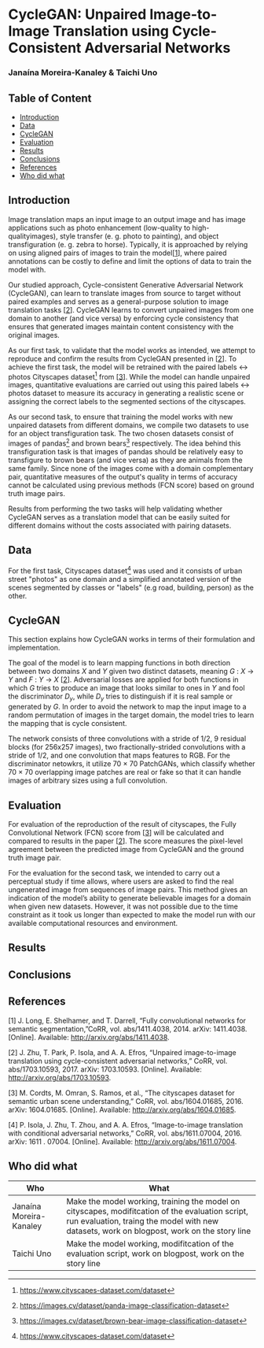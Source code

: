 <!-- omit in toc -->
# CycleGAN: Unpaired Image-to-Image Translation using Cycle-Consistent Adversarial Networks
<!-- omit in toc -->
### Janaína Moreira-Kanaley & Taichi Uno

<!-- omit in toc -->
## Table of Content
<!-- TOC -->
- [Introduction](#introduction)
- [Data](#data)
- [CycleGAN](#cyclegan)
- [Evaluation](#evaluation)
- [Results](#results)
- [Conclusions](#conclusions)
- [References](#references)
- [Who did what](#who-did-what)
<!-- TOC -->

## Introduction
Image translation maps an input image to an output image and has image applications such as photo enhancement (low-quality to high-qualityimages), style transfer (e. g. photo to painting), and object transfiguration (e. g. zebra to horse). Typically, it is approached by relying on using aligned pairs of images to train the model[[1](#CNN_Segmentation)], where paired annotations can be costly to define and limit the options of data to train the model with. 

Our studied approach, Cycle-consistent Generative Adversarial Network (CycleGAN), can learn to translate images from source to target without paired examples and serves as a general-purpose solution to image translation tasks [[2](#CycleGAN)]. CycleGAN learns to convert unpaired images from one domain to another (and vice versa) by enforcing cycle consistency that ensures that generated images maintain content consistency with the original images. 

As our first task, to validate that the model works as intended, we attempt to reproduce and confirm the results from CycleGAN presented in [[2](#CycleGAN)]. To achieve the first task, the model will be retrained with the paired labels <-> photos Cityscapes dataset[^1] from [[3](#Cityscapes_Dataset)].  While the model can handle unpaired images, quantitative evaluations are carried out using this paired labels <-> photos dataset to measure its accuracy in generating a realistic scene or assigning the correct labels to the segmented sections of the cityscapes. 

As our second task, to ensure that training the model works with new unpaired datasets from different domains, we compile two datasets to use for an object transfiguration task. The two chosen datasets consist of images of pandas[^2] and brown bears[^3] respectively. The idea behind this transfiguration task is that images of pandas should be relatively easy to transfigure to brown bears (and vice versa) as they are animals from the same family. Since none of the images come with a domain complementary pair, quantitative measures of the output's quality in terms of accuracy cannot be calculated using previous methods (FCN score) based on ground truth image pairs. 

Results from performing the two tasks will help validating whether CycleGAN serves as a translation model that can be easily suited for different domains without the costs associated with pairing datasets.

[^1]: https://www.cityscapes-dataset.com/dataset
[^2]: https://images.cv/dataset/panda-image-classification-dataset
[^3]: https://images.cv/dataset/brown-bear-image-classification-dataset

## Data
For the first task, Cityscapes dataset[^1] was used and it consists of urban street "photos" as one domain and a simplified annotated version of the scenes segmented by classes or "labels" (e.g road, building, person) as the other. 

## CycleGAN
This section explains how CycleGAN works in terms of their formulation and implementation. 

The goal of the model is to learn mapping functions in both direction between two domains $X$ and $Y$ given two distinct datasets, meaning $G$ : $X$ -> $Y$ and $F$ : $Y$ -> $X$ [[2](#CycleGAN)]. Adversarial losses are applied for both functions in which $G$ tries to produce an image that looks similar to ones in $Y$ and fool the discriminator $D_{y}$, while $D_{y}$ tries to distinguish if it is real sample or generated by $G$. In order to avoid the network to map the input image to a random permutation of images in the target domain, the model tries to learn the mapping that is cycle consistent. 

The network consists of three convolutions with a stride of 1/2, 9 residual blocks (for 256x257 images), two fractionally-strided convolutions with a stride of 1/2, and one convolution that maps features to RGB. For the discriminator netowkrs, it utilize 70 × 70 PatchGANs, which classify whether 70 × 70 overlapping image patches are real or fake so that it can handle images of arbitrary sizes using a full convolution.

## Evaluation
For evaluation of the reproduction of the result of cityscapes, the Fully Convolutional Network (FCN) score from  [[3](#FCN_score)] will be calculated and compared to results in the paper [[2](#CycleGAN)]. The score measures the pixel-level agreement between the predicted image from CycleGAN and the ground truth image pair. 

For the evaluation for the second task, we intended to carry out a perceptual study if time allows, where users are asked to find the real ungenerated image from sequences of image pairs. This method gives an indication of the model’s ability to generate believable images for a domain when given new datasets. However, it was not possible due to the time constraint as it took us longer than expected to make the model run with our available computational resources and environment.

## Results

## Conclusions

## References
<a id="CNN_Segmentation">[1]</a> J. Long, E. Shelhamer, and T. Darrell, “Fully convolutional networks for semantic segmentation,”CoRR, vol. abs/1411.4038, 2014. arXiv: 1411.4038. [Online]. Available: http://arxiv.org/abs/1411.4038.

<a id="CycleGAN">[2]</a> J. Zhu, T. Park, P. Isola, and A. A. Efros, “Unpaired image-to-image translation using cycle-consistent adversarial networks,” CoRR, vol. abs/1703.10593, 2017. arXiv: 1703.10593. [Online]. Available: http://arxiv.org/abs/1703.10593.

<a id="Cityscapes_Dataset">[3]</a> M. Cordts, M. Omran, S. Ramos, et al., “The cityscapes dataset for semantic urban scene understanding,” CoRR, vol. abs/1604.01685, 2016. arXiv: 1604.01685. [Online]. Available: http://arxiv.org/abs/1604.01685.

<a id="FCN_score">[4]</a> P. Isola, J. Zhu, T. Zhou, and A. A. Efros, “Image-to-image translation with conditional adversarial networks,” CoRR, vol. abs/1611.07004, 2016. arXiv: 1611 . 07004. [Online]. Available: http://arxiv.org/abs/1611.07004.

## Who did what
| Who | What|
| --- | --- |
| Janaína Moreira-Kanaley | Make the model working, training the model on cityscapes, modifitcation of the evaluation script, run evaluation, traing the model with new datasets, work on blogpost, work on the story line |
| Taichi Uno    | Make the model working, modifitcation of the evaluation script, work on blogpost, work on the story line |
